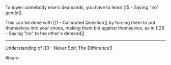 To lower somebody else's deamands, you have to learn [[5 - Saying "no" gently]].

This can be done with [[1 - Calibrated Question]] by forcing them to put themselves into your shoes, making them bid against themselves, as in [[26 - Saying "no" to the other's demand]]

---

Understanding of [[0 - Never Split The Difference]]

#learn
